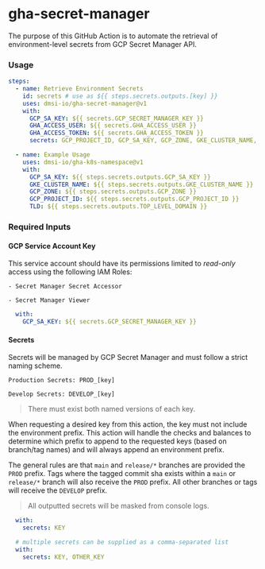 # gha-secret-manager

The purpose of this GitHub Action is to automate the retrieval of environment-level secrets from GCP Secret Manager API.

### Usage

```yaml
steps:
  - name: Retrieve Environment Secrets
    id: secrets # use as ${{ steps.secrets.outputs.[key] }}
    uses: dmsi-io/gha-secret-manager@v1
    with:
      GCP_SA_KEY: ${{ secrets.GCP_SECRET_MANAGER_KEY }}
      GHA_ACCESS_USER: ${{ secrets.GHA_ACCESS_USER }}
      GHA_ACCESS_TOKEN: ${{ secrets.GHA_ACCESS_TOKEN }}
      secrets: GCP_PROJECT_ID, GCP_SA_KEY, GCP_ZONE, GKE_CLUSTER_NAME, TOP_LEVEL_DOMAIN

  - name: Example Usage
    uses: dmsi-io/gha-k8s-namespace@v1
    with:
      GCP_SA_KEY: ${{ steps.secrets.outputs.GCP_SA_KEY }}
      GKE_CLUSTER_NAME: ${{ steps.secrets.outputs.GKE_CLUSTER_NAME }}
      GCP_ZONE: ${{ steps.secrets.outputs.GCP_ZONE }}
      GCP_PROJECT_ID: ${{ steps.secrets.outputs.GCP_PROJECT_ID }}
      TLD: ${{ steps.secrets.outputs.TOP_LEVEL_DOMAIN }}
```


### Required Inputs

#### GCP Service Account Key

This service account should have its permissions limited to *read-only* access using the following IAM Roles:

```
- Secret Manager Secret Accessor

- Secret Manager Viewer
```

```yaml
  with:
    GCP_SA_KEY: ${{ secrets.GCP_SECRET_MANAGER_KEY }}
```

#### Secrets

Secrets will be managed by GCP Secret Manager and must follow a strict naming scheme. 

```
Production Secrets: PROD_[key]

Develop Secrets: DEVELOP_[key]
```

> There must exist both named versions of each key. 

When requesting a desired key from this action, the key must not include the environment prefix. This action will handle the checks and balances to determine which prefix to append to the requested keys (based on branch/tag names) and will always append an environment prefix.

The general rules are that `main` and `release/*` branches are provided the `PROD` prefix. Tags where the tagged commit sha exists within a `main` or `release/*` branch will also receive the `PROD` prefix. All other branches or tags will receive the `DEVELOP` prefix.

> All outputted secrets will be masked from console logs.

```yaml
  with:
    secrets: KEY

  # multiple secrets can be supplied as a comma-separated list
  with:
    secrets: KEY, OTHER_KEY
```